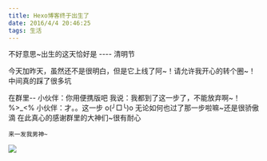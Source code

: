 ```yaml
---
title: Hexo博客终于出生了
date: 2016/4/4 20:46:25
tags: 生活
---
```


不好意思~出生的这天恰好是 ---- 清明节

今天加昨天，虽然还不是很明白，但是它上线了阿~！请允许我开心的转个圈~！
中间真的踩了很多坑

在群里--
小伙伴：你用便携版吧
我说：我都到了这一步了，不能放弃啊~！%>\_<%
小伙伴：才。。这一步 o(╯□╰)o
无论如何也过了那一步啦嘛~还是很骄傲滴
在此真心的感谢群里的大神们~很有耐心

<!--more-->

    来一发我男神~

  <img src="https://7xslws.com2.z0.glb.clouddn.com/C7C09A821A74AFCCC7B9AF10F27E0FCC.jpeg">
